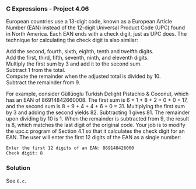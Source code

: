 ### C Expressions - Project 4.06

European countries use a 13-digit code, known as a European Article Number (EAN) instead of the 12-digit Universal Product Code (UPC) found in North America.
Each EAN ends with a check digit, just as UPC does. The technique for calculating the check digit is also similar:

Add the second, fourth, sixth, eighth, tenth and twelfth digits.  
Add the first, third, fifth, seventh, ninth, and eleventh digits.  
Multiply the first sum by 3 and add it to the second sum.  
Subtract 1 from the total.  
Compute the remainder when the adjusted total is divided by 10.  
Subtract the remainder from 9.

For example, consider Güllüoglu Turkish Delight Pistachio & Coconut, which has an EAN of 86914842660008.
The first sum is 6 + 1 + 8 + 2 + 0 + 0 = 17, and the second sum is 8 + 9 + 4 + 4 + 6 + 0 = 31. 
Multiplying the first sum by 3 and adding the second yields 82. Subtracting 1 gives 81. 
The remainder upon dividing by 10 is 1. When the remainder is subtracted from 9, the result is 8, which
matches the last digit of the original code. Your job is to modify the upc.c program of Section 4.1 so that it calculates the check digit for an EAN. 
The user will enter the first 12 digits of the EAN as a single number:

```
Enter the first 12 digits of an EAN: 869148426000
Check digit: 8
```

### Solution

See `6.c`.
